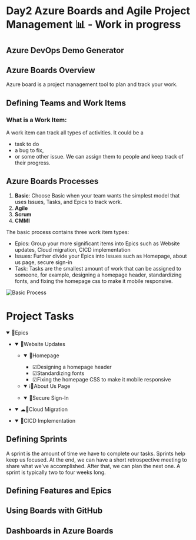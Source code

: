 # Day2 Azure Boards and Agile Project Management 📊 - Work in progress

## Azure DevOps Demo Generator


## Azure Boards Overview
Azure board is a project management tool to plan and track your work.

## Defining Teams and Work Items
### What is a Work Item:
A work item can track all types of activities. It could be a 
*  task to do
*  a bug to fix,
*  or some other issue.
  We can assign them to people and keep track of their progress.

## Azure Boards Processes

1) **Basic**: Choose Basic when your team wants the simplest model that uses Issues, Tasks, and Epics to track work.
2) **Agile**
3) **Scrum**
4) **CMMI**

The basic process contains three work item types:
- Epics: Group your more significant items into Epics such as Website updates, Cloud migration, CICD implementation
- Issues: Further divide your Epics into Issues such as Homepage, about us page, secure sign-in
- Task: Tasks are the smallest amount of work that can be assigned to someone, for example, designing a homepage header, standardizing fonts, and fixing the homepage css to make it mobile responsive.

![Basic Process](https://learn.microsoft.com/en-us/azure/devops/boards/get-started/media/about-boards/hierarchy-2.png?view=azure-devops)

<h1>Project Tasks</h1>

<details open>
  <summary class="epic">
    <span class="icon">👑</span>Epics
  </summary>
  <ul>
    <li>
      <details open>
        <summary class="epic">
          <span class="icon">👑</span>Website Updates
        </summary>
        <ul>
          <li>
            <details open>
              <summary class="issue">
                <span class="icon">📗</span>Homepage
              </summary>
              <ul>
               <li> <span class="icon">☑</span>Designing a homepage header </li>
                <li> <span class="icon">☑</span>Standardizing fonts </li>
                 <li> <span class="icon">☑</span>Fixing the homepage CSS to make it mobile responsive </li>
              </ul>
            </details>
          </li>
          <li>
            <details open>
              <summary class="issue">
                <span class="icon">ℹ📗</span>About Us Page
              </summary>
              <ul>
                <!-- Add specific tasks for About Us Page -->
              </ul>
            </details>
          </li>
          <li>
            <details open>
              <summary class="issue">
                <span class="icon">📗</span>Secure Sign-In
              </summary>
              <ul>
                <!-- Add specific tasks for Secure Sign-In -->
              </ul>
            </details>
          </li>
        </ul>
      </details>
    </li>
    <li>
      <details open>
        <summary class="epic">
          <span class="icon">☁👑</span>Cloud Migration
        </summary>
        <ul>
          <!-- Add specific tasks for Cloud Migration -->
        </ul>
      </details>
    </li>
    <li>
      <details open>
        <summary class="epic">
          <span class="icon">👑</span>CICD Implementation
        </summary>
        <ul>
          <!-- Add specific tasks for CICD Implementation -->
        </ul>
      </details>
    </li>
  </ul>
</details>



## Defining Sprints

A sprint is the amount of time we have to complete our tasks. Sprints help keep us focused. At the end, we can have a short retrospective meeting to share what we've accomplished. After that, we can plan the next one.
 A sprint is typically two to four weeks long.
 
## Defining Features and Epics

## Using Boards with GitHub
## Dashboards in Azure Boards
